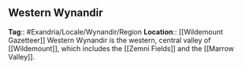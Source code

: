 ## Western Wynandir
**Tag**:: #Exandria/Locale/Wynandir/Region
**Location**:: [[Wildemount Gazetteer]]
Western Wynandir is the western, central valley of [[Wildemount]], which includes the [[Zemni Fields]] and the [[Marrow Valley]].
